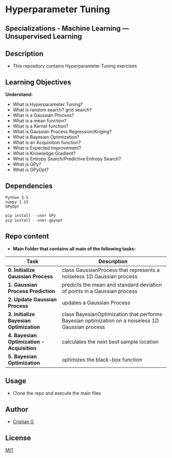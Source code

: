 # Hyperparameter Tuning

## Specializations - Machine Learning ― Unsupervised Learning

## Description

* This repository contains Hyperparameter Tuning exercises

## Learning Objectives

**Understand:**

* What is Hyperparameter Tuning?
* What is random search? grid search?
* What is a Gaussian Process?
* What is a mean function?
* What is a Kernel function?
* What is Gaussian Process Regression/Kriging?
* What is Bayesian Optimization?
* What is an Acquisition function?
* What is Expected Improvement?
* What is Knowledge Gradient?
* What is Entropy Search/Predictive Entropy Search?
* What is GPy?
* What is GPyOpt?

## Dependencies
```
Python 3.5
numpy 1.15
GPyOpt
```

```python
pip install --user GPy
pip install --user gpyopt
```

## Repo content

* **Main Folder that contains all main of the following tasks:**

| Task | Description |
| --- | --- |
|**0. Initialize Gaussian Process**| class GaussianProcess that represents a noiseless 1D Gaussian process
|**1. Gaussian Process Prediction**| predicts the mean and standard deviation of points in a Gaussian process
|**2. Update Gaussian Process**| updates a Gaussian Process
|**3. Initialize Bayesian Optimization**| class BayesianOptimization that performs Bayesian optimization on a noiseless 1D Gaussian process
|**4. Bayesian Optimization - Acquisition**| calculates the next best sample location
|**5. Bayesian Optimization**| optimizes the black-box function

## Usage
* Clone the repo and execute the main files

## Author
- [Cristian G](https://github.com/cristian-fg)

## License
[MIT](https://choosealicense.com/licenses/mit/)
